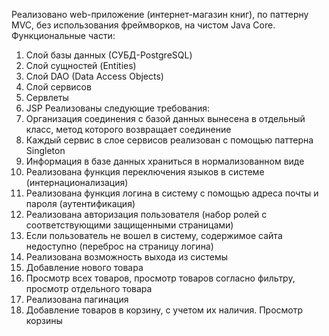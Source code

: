 Реализовано web-приложение (интернет-магазин книг), по паттерну MVC, без использования фреймворков, на чистом Java Core.
Функциональные части:
1. Слой базы данных (СУБД-PostgreSQL)
2. Слой сущностей (Entities)
3. Слой DAO (Data Access Objects)
4. Слой сервисов
5. Сервлеты
6. JSP
Реализованы следующие требования:
1. Организация соединения с базой данных вынесена в отдельный класс, метод которого возвращает соединение
2. Каждый сервис в слое сервисов реализован с помощью паттерна Singleton
3. Информация в базе данных храниться в нормализованном виде
4. Реализована функция переключения языков в системе (интернационализация)
5. Реализована функция логина в систему с помощью адреса почты и пароля (аутентификация)
6. Реализована авторизация пользователя (набор ролей с соответствующими защищенными страницами)
7. Если пользователь не вошел в систему, содержимое сайта недоступно (переброс на страницу логина)
8. Реализована возможность выхода из системы
9. Добавление нового товара
10. Просмотр всех товаров, просмотр товаров согласно фильтру, просмотр отдельного товара
11. Реализована пагинация 
12. Добавление товаров в корзину, с учетом их наличия. Просмотр корзины
